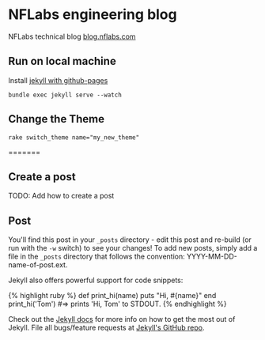 NFLabs engineering blog
====

NFLabs technical blog [blog.nflabs.com](http://blog.nflabs.com)


## Run on local machine
Install [jekyll with github-pages](https://help.github.com/articles/using-jekyll-with-pages)

    bundle exec jekyll serve --watch

## Change the Theme

    rake switch_theme name="my_new_theme"
=======
## Create a post
TODO: Add how to create a post



## Post

You'll find this post in your `_posts` directory - edit this post and re-build (or run with the `-w` switch) to see your changes!
To add new posts, simply add a file in the `_posts` directory that follows the convention: YYYY-MM-DD-name-of-post.ext.

Jekyll also offers powerful support for code snippets:

{% highlight ruby %}
def print_hi(name)
  puts "Hi, #{name}"
end
print_hi('Tom')
#=> prints 'Hi, Tom' to STDOUT.
{% endhighlight %}

Check out the [Jekyll docs][jekyll] for more info on how to get the most out of Jekyll. File all bugs/feature requests at [Jekyll's GitHub repo][jekyll-gh].

[jekyll-gh]: https://github.com/mojombo/jekyll
[jekyll]:    http://jekyllrb.com

